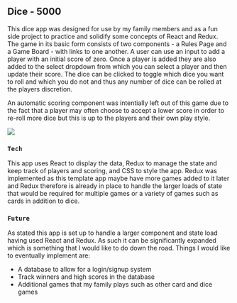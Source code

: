 ## Dice - 5000

This dice app was designed for use by my family members and as a fun side project to practice and solidify some concepts of React and Redux. The game in its basic form consists of two components - a Rules Page and a Game Board - with links to one another. A user can use an input to add a player with an initial score of zero. Once a player is added they are also added to the select dropdown from which you can select a player and then update their score. The dice can be clicked to toggle which dice you want to roll and which you do not and thus any number of dice can be rolled at the players discretion.

An automatic scoring component was intentially left out of this game due to the fact that a player may often choose to accept a lower score in order to re-roll more dice but this is up to the players and their own play style.

![](DiceApp.gif)

### `Tech`

This app uses React to display the data, Redux to manage the state and keep track of players and scoring, and CSS to style the app. Redux was implemented as this template app maybe have more games added to it later and Redux therefore is already in place to handle the larger loads of state that would be required for multiple games or a variety of games such as cards in addition to dice.

### `Future`

As stated this app is set up to handle a larger component and state load having used React and Redux. As such it can be significantly expanded which is something that I would like to do down the road. Things I would like to eventually implement are:
  - A database to allow for a login/signup system
  - Track winners and high scores in the database
  - Additional games that my family plays such as other card and dice games
  
